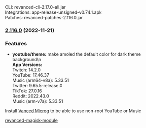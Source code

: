 CLI: revanced-cli-2.17.0-all.jar  
Integrations: app-release-unsigned-v0.74.1.apk  
Patches: revanced-patches-2.116.0.jar  

### [2.116.0](https://github.com/revanced/revanced-patches/compare/v2.115.0...v2.116.0) (2022-11-21)
### Features
* **youtube/theme:** make amoled the default color for dark theme background\n  
**App Versions:**  
Twitch: 14.2.0  
YouTube: 17.46.37  
Music (arm64-v8a): 5.33.51  
Twitter: 9.65.5-release.0  
TikTok: 27.0.16  
Reddit: 2022.43.0  
Music (arm-v7a): 5.33.51  

Install [Vanced Microg](https://github.com/TeamVanced/VancedMicroG/releases) to be able to use non-root YouTube or Music  

[revanced-magisk-module](https://github.com/j-hc/revanced-magisk-module)  
